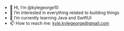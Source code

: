 - 👋 Hi, I’m @kylegeorge10
- 👀 I’m interested in everything related to building things
- 🌱 I’m currently learning Java and SwiftUI
- 📫 How to reach me: kyle.kylegeorge@gmail.com

<!---
kylegeorge10/kylegeorge10 is a ✨ special ✨ repository because its `README.md` (this file) appears on your GitHub profile.
You can click the Preview link to take a look at your changes.
--->

